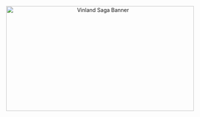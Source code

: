 <p align="center">
  <img src="thorfinn.gif" alt="Vinland Saga Banner" width="498" height="280"/>
</p>
